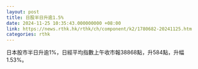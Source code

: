 ```yaml
---
layout: post
title: 日股半日升逾1.5%
date: 2024-11-25 10:35:43.000000000 +08:00
link: https://news.rthk.hk/rthk/ch/component/k2/1780682-20241125.htm
categories: rthk
---
```


日本股市半日升逾1%，日經平均指數上午收市報38868點，升584點，升幅1.53%。
